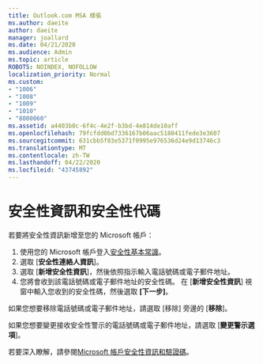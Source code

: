 ```yaml
---
title: Outlook.com MSA 樣張
ms.author: daeite
author: daeite
manager: joallard
ms.date: 04/21/2020
ms.audience: Admin
ms.topic: article
ROBOTS: NOINDEX, NOFOLLOW
localization_priority: Normal
ms.custom:
- "1006"
- "1008"
- "1009"
- "1010"
- "8000060"
ms.assetid: a4403b0c-6f4c-4e2f-b3bd-4e814de10aff
ms.openlocfilehash: 79fcfdd0bd7336167b06aac5180411fede3e3607
ms.sourcegitcommit: 631cbb5f03e5371f0995e976536d24e9d13746c3
ms.translationtype: MT
ms.contentlocale: zh-TW
ms.lasthandoff: 04/22/2020
ms.locfileid: "43745892"
---
```

# <a name="security-info-and-security-codes"></a>安全性資訊和安全性代碼

若要將安全性資訊新增至您的 Microsoft 帳戶：

1. 使用您的 Microsoft 帳戶登入[安全性基本常識](https://account.microsoft.com/security)。
1. 選取 [**安全性連絡人資訊**]。
1. 選取 [**新增安全性資訊**]，然後依照指示輸入電話號碼或電子郵件地址。
1. 您將會收到該電話號碼或電子郵件地址的安全性碼。 在 [**新增安全性資訊**] 視窗中輸入您收到的安全性碼，然後選取 **[下一步]**。

如果您想要移除電話號碼或電子郵件地址，請選取 [移除] 旁邊的 [**移除**]。

如果您想要變更接收安全性警示的電話號碼或電子郵件地址，請選取 [**變更警示選項**]。

若要深入瞭解，請參閱[Microsoft 帳戶安全性資訊和驗證碼](https://support.microsoft.com/help/12428/)。